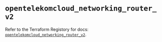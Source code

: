 # `opentelekomcloud_networking_router_v2`

Refer to the Terraform Registory for docs: [`opentelekomcloud_networking_router_v2`](https://www.terraform.io/docs/providers/opentelekomcloud/r/networking_router_v2).
